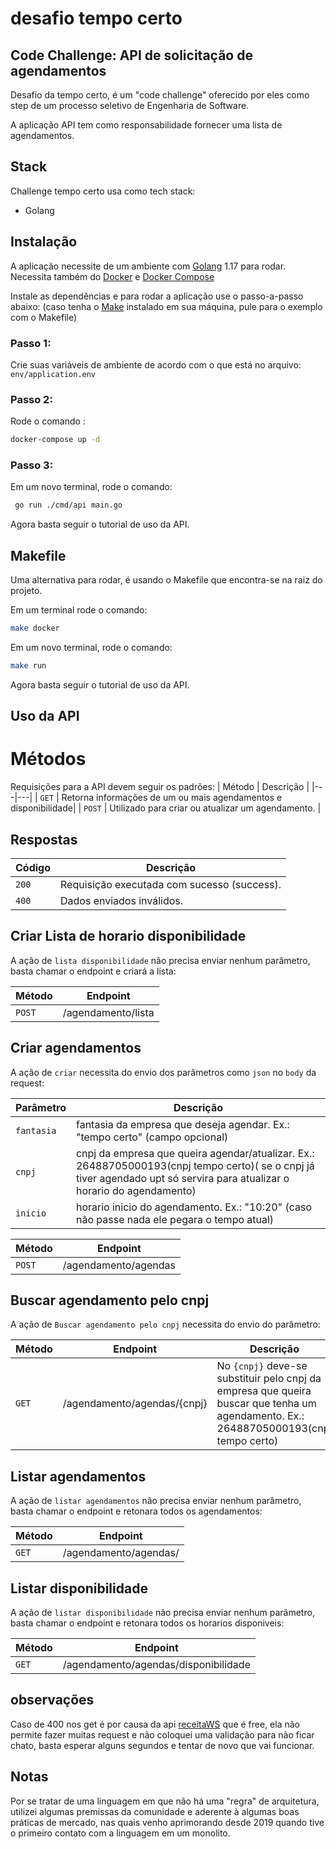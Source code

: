 # desafio tempo certo
## Code Challenge: API de solicitação de agendamentos

Desafio da tempo certo, é um "code challenge" oferecido por eles como step de um processo seletivo de Engenharia de Software.

A aplicação API tem como responsabilidade fornecer uma lista de agendamentos.

## Stack

Challenge tempo certo usa como tech stack:
- Golang


## Instalação

A aplicação necessite de um ambiente com [Golang](https://go.dev/doc/install) 1.17 para rodar.
Necessita também do [Docker](https://docs.docker.com/engine/install/ubuntu/) e [Docker Compose](https://docs.docker.com/compose/install/)

Instale as dependências e para rodar a aplicação use o passo-a-passo abaixo:
(caso tenha o [Make](https://linuxhint.com/install-make-ubuntu/) instalado em sua máquina, pule para o exemplo com o Makefile)

### Passo 1:
Crie suas variáveis de ambiente de acordo com o que está no arquivo: `env/application.env`

### Passo 2:
Rode o comando :
```sh
docker-compose up -d
```

### Passo 3:
Em um novo terminal, rode o comando: 
```sh
 go run ./cmd/api main.go
```

Agora basta seguir o tutorial de uso da API.

## Makefile

Uma alternativa para rodar, é usando o Makefile que encontra-se na raiz do projeto.

Em um terminal rode o comando:
```sh
make docker
```

Em um novo terminal, rode o comando:
```sh
make run
```

Agora basta seguir o tutorial de uso da API.

## Uso da API

# Métodos
Requisições para a API devem seguir os padrões:
| Método | Descrição |
|---|---|
| `GET` | Retorna informações de um ou mais agendamentos e disponibilidade|
| `POST` | Utilizado para criar ou atualizar um agendamento. |


## Respostas

| Código | Descrição |
|---|---|
| `200` | Requisição executada com sucesso (success).|
| `400` | Dados enviados inválidos.|

## Criar Lista de horario disponibilidade
A ação de `lista disponibilidade` não precisa enviar nenhum parâmetro, basta chamar o endpoint e criará a lista:

| Método | Endpoint |
|---|---|
| `POST` |  /agendamento/lista |


## Criar agendamentos
A ação de `criar` necessita do envio dos parâmetros como `json` no `body` da request:

| Parâmetro | Descrição |
|---|---|
| `fantasia` | fantasia da empresa que deseja agendar. Ex.: "tempo certo" (campo opcional) |
| `cnpj` |  cnpj da empresa que queira agendar/atualizar. Ex.: 26488705000193(cnpj tempo certo)( se o cnpj já tiver agendado upt só servira para atualizar o horario do agendamento) |
| `inicio` | horario inicio do agendamento. Ex.: "10:20" (caso não passe nada ele pegara o tempo atual) |


| Método | Endpoint |
|---|---|
| `POST` | /agendamento/agendas |

## Buscar agendamento pelo cnpj
A ação de `Buscar agendamento pelo cnpj` necessita do envio do parâmetro:

| Método | Endpoint | Descrição |
|---|---|---|
| `GET` | /agendamento/agendas/{cnpj} | No `{cnpj}` deve-se substituir pelo cnpj da empresa que queira buscar que tenha um agendamento. Ex.: 26488705000193(cnpj tempo certo) |

## Listar agendamentos
A ação de `listar agendamentos` não precisa enviar nenhum parâmetro, basta chamar o endpoint e retonara todos os agendamentos:

| Método | Endpoint |
|---|---|
| `GET` |  /agendamento/agendas/ |

## Listar disponibilidade
A ação de `listar disponibilidade` não precisa enviar nenhum parâmetro, basta chamar o endpoint e retonara todos os horarios disponiveis:

| Método | Endpoint |
|---|---|
| `GET` |  /agendamento/agendas/disponibilidade |

## observações

Caso de 400 nos get é por causa da api  [receitaWS](https://developers.receitaws.com.br/#/operations/queryCNPJFree) que é free, ela não permite fazer muitas request e não coloquei uma validação para não ficar chato, basta esperar alguns segundos e tentar de novo que vai funcionar.

## Notas

Por se tratar de uma linguagem em que não há uma "regra" de arquitetura, utilizei algumas premissas da comunidade e aderente à algumas boas práticas de mercado, nas quais venho aprimorando desde 2019 quando tive o primeiro contato com a linguagem em um monolito.

